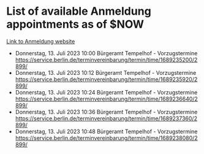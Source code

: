 # List of available Anmeldung appointments as of $NOW
[Link to Anmeldung website](https://service.berlin.de/terminvereinbarung/termin/tag.php?termin=1&anliegen[]=120686&dienstleisterlist=122210,122217,327316,122219,327312,122227,327314,122231,327346,122243,327348,122254,122252,329742,122260,329745,122262,329748,122271,327278,122273,327274,122277,327276,330436,122280,327294,122282,327290,122284,327292,122291,327270,122285,327266,122286,327264,122296,327268,150230,329760,122297,327286,122294,327284,122312,329763,122314,329775,122304,327330,122311,327334,122309,327332,317869,122281,327352,122279,329772,122283,122276,327324,122274,327326,122267,329766,122246,327318,122251,327320,122257,327322,122208,327298,122226,327300&herkunft=http%3A%2F%2Fservice.berlin.de%2Fdienstleistung%2F120686%2F)
- Donnerstag, 13. Juli 2023 10:00 Bürgeramt Tempelhof - Vorzugstermine https://service.berlin.de/terminvereinbarung/termin/time/1689235200/2899/
- Donnerstag, 13. Juli 2023 10:12 Bürgeramt Tempelhof - Vorzugstermine https://service.berlin.de/terminvereinbarung/termin/time/1689235920/2899/
- Donnerstag, 13. Juli 2023 10:24 Bürgeramt Tempelhof - Vorzugstermine https://service.berlin.de/terminvereinbarung/termin/time/1689236640/2899/
- Donnerstag, 13. Juli 2023 10:36 Bürgeramt Tempelhof - Vorzugstermine https://service.berlin.de/terminvereinbarung/termin/time/1689237360/2899/
- Donnerstag, 13. Juli 2023 10:48 Bürgeramt Tempelhof - Vorzugstermine https://service.berlin.de/terminvereinbarung/termin/time/1689238080/2899/
